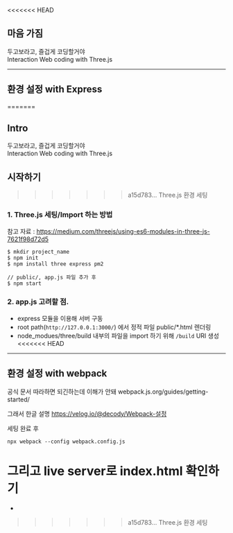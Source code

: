 <<<<<<< HEAD
## 마음 가짐
두고보라고, 즐겁게 코딩할거야  
Interaction Web coding with Three.js

-----

## 환경 설정 with Express
=======
## Intro
두고보라고, 즐겁게 코딩할거야  
Interaction Web coding with Three.js

## 시작하기
>>>>>>> a15d783... Three.js 환경 세팅
### 1. Three.js 세팅/Import 하는 방법
참고 자료 : https://medium.com/threejs/using-es6-modules-in-three-js-7621f98d72d5

```
$ mkdir project_name
$ npm init
$ npm install three express pm2

// public/, app.js 파일 추가 후
$ npm start
```

### 2. app.js 고려할 점.
- express 모듈을 이용해 서버 구동
- root path(`http://127.0.0.1:3000/`) 에서 정적 파일 public/*.html 렌더링
- node_modues/three/build 내부의 파일을 import 하기 위해 `/build` URI 생성
<<<<<<< HEAD

-----
## 환경 설정 with webpack

공식 문서 따라하면 되긴하는데 이해가 안돼
webpack.js.org/guides/getting-started/

그래서 한글 설명
https://velog.io/@decody/Webpack-설정

세팅 완료 후
```
npx webpack --config webpack.config.js
```
그리고 live server로 index.html 확인하기
=======
- 
>>>>>>> a15d783... Three.js 환경 세팅
